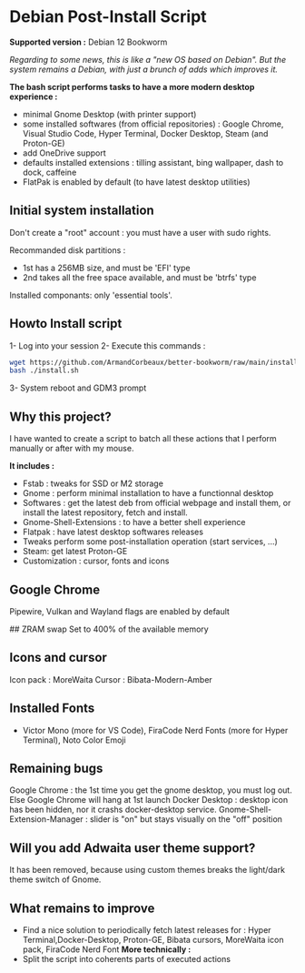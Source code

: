 # Debian Post-Install Script

**Supported version :** Debian 12 Bookworm

*Regarding to some news, this is like a "new OS based on Debian".*
*But the system remains a Debian, with just a brunch of adds which improves it.*

**The  bash script performs tasks to have a more modern desktop experience :**
- minimal Gnome Desktop (with printer support)
- some installed softwares (from official repositories) :
Google Chrome, Visual Studio Code, Hyper Terminal, Docker Desktop, Steam (and Proton-GE)
- add OneDrive support
- defaults installed extensions : tilling assistant, bing wallpaper, dash to dock, caffeine
- FlatPak is enabled by default (to have latest desktop utilities)

## Initial system installation
Don't create a "root" account : you must have a user with sudo rights.

Recommanded disk partitions :
- 1st has a 256MB size, and must be 'EFI' type
- 2nd takes all the free space available, and must be 'btrfs' type

Installed componants: only 'essential tools'.

## Howto Install script
1- Log into your session
2- Execute this commands :
```bash
wget https://github.com/ArmandCorbeaux/better-bookworm/raw/main/install.sh
bash ./install.sh
```
3- System reboot and GDM3 prompt

## Why this project?
I have wanted to create a script to batch all these actions that I perform manually or after with my mouse.

**It includes :**
- Fstab : tweaks for SSD or M2 storage
- Gnome : perform minimal installation to have a functionnal desktop
- Softwares : get the latest deb from official webpage and install them, or install the latest repository, fetch and install.
- Gnome-Shell-Extensions : to have a better shell experience
- Flatpak : have latest desktop softwares releases
- Tweaks perform some post-installation operation (start services, ...)
- Steam: get latest Proton-GE
- Customization : cursor, fonts and icons

## Google Chrome
Pipewire, Vulkan and Wayland flags are enabled by default

## ZRAM swap
Set to 400% of the available memory

## Icons and cursor
Icon pack : MoreWaita
Cursor : Bibata-Modern-Amber
## Installed Fonts
- Victor Mono (more for VS Code), FiraCode Nerd Fonts (more for Hyper Terminal), Noto Color Emoji

## Remaining bugs
Google Chrome : the 1st time you get the gnome desktop, you must log out. Else Google Chrome will hang at 1st launch
Docker Desktop : desktop icon has been hidden, nor it crashs docker-desktop service.
Gnome-Shell-Extension-Manager : slider is "on" but stays visually on the "off" position

## Will you add Adwaita user theme support?
It has been removed, because using custom themes breaks the light/dark theme switch of Gnome.

## What remains to improve
- Find a nice solution to periodically fetch latest releases for : Hyper Terminal,Docker-Desktop, Proton-GE, Bibata cursors, MoreWaita icon pack, FiraCode Nerd Font
**More technically :**
- Split the script into coherents parts of executed actions
